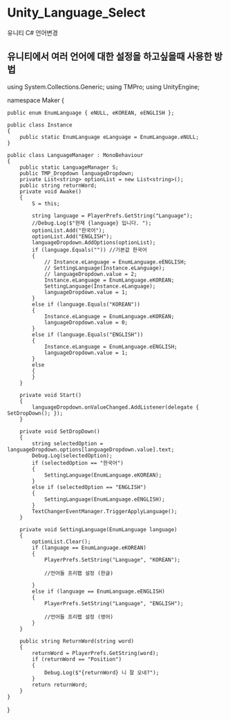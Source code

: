 # Unity_Language_Select
유니티 C# 언어변경

## 유니티에서 여러 언어에 대한 설정을 하고싶을때 사용한 방법

using System.Collections.Generic;
using TMPro;
using UnityEngine;

namespace Maker
{

    public enum EnumLanguage { eNULL, eKOREAN, eENGLISH };

    public class Instance
    {
        public static EnumLanguage eLanguage = EnumLanguage.eNULL;
    }

    public class LanguageManager : MonoBehaviour
    {
        public static LanguageManager S;
        public TMP_Dropdown languageDropdown;
        private List<string> optionList = new List<string>();
        public string returnWord;
        private void Awake()
        {
            S = this;

            string language = PlayerPrefs.GetString("Language");
            //Debug.Log($"현재 {language} 입니다. ");
            optionList.Add("한국어");
            optionList.Add("ENGLISH");
            languageDropdown.AddOptions(optionList);
            if (language.Equals("")) //기본값 한국어
            {
                // Instance.eLanguage = EnumLanguage.eENGLISH;
                // SettingLanguage(Instance.eLanguage);
                // languageDropdown.value = 2;
                Instance.eLanguage = EnumLanguage.eKOREAN;
                SettingLanguage(Instance.eLanguage);
                languageDropdown.value = 1;
            }
            else if (language.Equals("KOREAN"))
            {
                Instance.eLanguage = EnumLanguage.eKOREAN;
                languageDropdown.value = 0;
            }
            else if (language.Equals("ENGLISH"))
            {
                Instance.eLanguage = EnumLanguage.eENGLISH;
                languageDropdown.value = 1;
            }
            else
            {
            }
        }

        private void Start()
        {
            languageDropdown.onValueChanged.AddListener(delegate { SetDropDown(); });
        }

        private void SetDropDown()
        {
            string selectedOption = languageDropdown.options[languageDropdown.value].text;
            Debug.Log(selectedOption);
            if (selectedOption == "한국어")
            {
                SettingLanguage(EnumLanguage.eKOREAN);
            }
            else if (selectedOption == "ENGLISH")
            {
                SettingLanguage(EnumLanguage.eENGLISH);
            }
            TextChangerEventManager.TriggerApplyLanguage();
        }

        private void SettingLanguage(EnumLanguage language)
        {
            optionList.Clear();
            if (language == EnumLanguage.eKOREAN)
            {
                PlayerPrefs.SetString("Language", "KOREAN");

                //언어들 프리팹 설정 (한글)
                
            }
            else if (language == EnumLanguage.eENGLISH)
            {
                PlayerPrefs.SetString("Language", "ENGLISH");

                //언어들 프리팹 설정 (영어)
            }
        }

        public string ReturnWord(string word)
        {
            returnWord = PlayerPrefs.GetString(word);
            if (returnWord == "Position")
            {
                Debug.Log($"{returnWord} 니 잘 오네?");
            }
            return returnWord;
        }
    }
}

